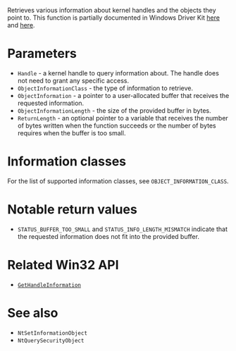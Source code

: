 Retrieves various information about kernel handles and the objects they point to. This function is partially documented in Windows Driver Kit [here](https://learn.microsoft.com/en-us/windows-hardware/drivers/ddi/ntifs/nf-ntifs-ntqueryobject) and [here](https://learn.microsoft.com/en-us/windows-hardware/drivers/ddi/ntifs/nf-ntifs-zwqueryobject).

# Parameters
 - `Handle` - a kernel handle to query information about. The handle does not need to grant any specific access.
 - `ObjectInformationClass` - the type of information to retrieve.
 - `ObjectInformation` - a pointer to a user-allocated buffer that receives the requested information.
 - `ObjectInformationLength` - the size of the provided buffer in bytes.
 - `ReturnLength` - an optional pointer to a variable that receives the number of bytes written when the function succeeds or the number of bytes requires when the buffer is too small.

# Information classes
For the list of supported information classes, see `OBJECT_INFORMATION_CLASS`.

# Notable return values
 - `STATUS_BUFFER_TOO_SMALL` and `STATUS_INFO_LENGTH_MISMATCH` indicate that the requested information does not fit into the provided buffer.

# Related Win32 API
 - [`GetHandleInformation`](https://learn.microsoft.com/en-us/windows/win32/api/handleapi/nf-handleapi-gethandleinformation)

# See also
 - `NtSetInformationObject`
 - `NtQuerySecurityObject`
